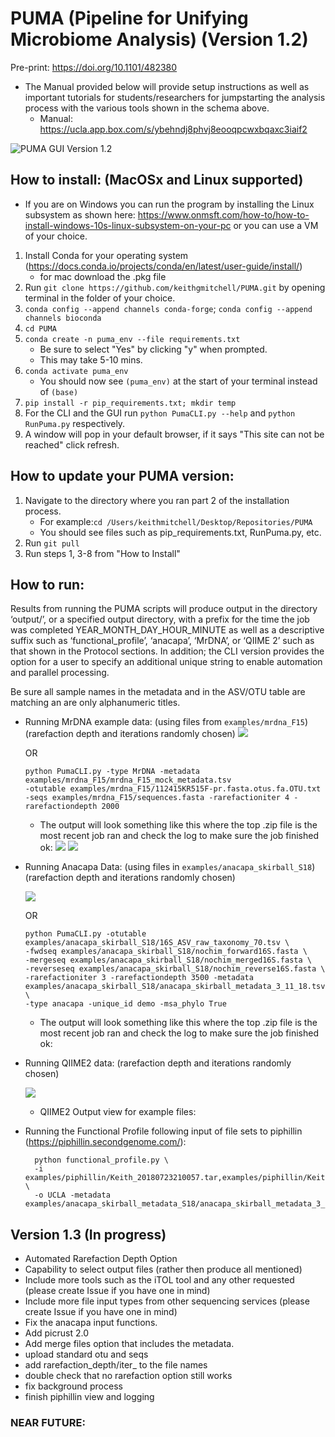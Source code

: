 # PUMA (Pipeline for Unifying Microbiome Analysis) (Version 1.2)
Pre-print: https://doi.org/10.1101/482380
+ The Manual provided below will provide setup instructions as well as important tutorials for 
students/researchers for jumpstarting the analysis process with the various tools shown in the 
schema above.
    + Manual: https://ucla.app.box.com/s/ybehndj8phvj8eooqpcwxbqaxc3iaif2

![PUMA GUI Version 1.2](https://github.com/keithgmitchell/PUMA/blob/master/examples/PUMA_flowchart.PNG)


## How to install: (MacOSx and Linux supported)
- If you are on Windows you can run the program by installing the Linux subsystem as shown here: https://www.onmsft.com/how-to/how-to-install-windows-10s-linux-subsystem-on-your-pc or you can use a VM of your choice. 

1. Install Conda for your operating system (https://docs.conda.io/projects/conda/en/latest/user-guide/install/)
    - for mac download the .pkg file
2. Run `git clone https://github.com/keithgmitchell/PUMA.git` by opening terminal in the folder of your choice.
3. `conda config --append channels conda-forge`; `conda config --append channels bioconda`
4. `cd PUMA`
4. `conda create -n puma_env --file requirements.txt`
    - Be sure to select "Yes" by clicking "y" when prompted. 
    - This may take 5-10 mins. 
5. `conda activate puma_env`
    - You should now see `(puma_env)` at the start of your terminal instead of `(base)`
6. `pip install -r pip_requirements.txt; mkdir temp`
7. For the CLI and the GUI run `python PumaCLI.py --help` and `python RunPuma.py` respectively.
8. A window will pop in your default browser, if it says "This site can not be reached" click refresh. 

## How to update your PUMA version:
1. Navigate to the directory where you ran part 2 of the installation process. 
    - For example:`cd /Users/keithmitchell/Desktop/Repositories/PUMA`
    - You should see files such as pip_requirements.txt, RunPuma.py, etc.
2. Run `git pull`
3. Run steps 1, 3-8 from "How to Install"

## How to run:
Results from running the PUMA scripts will produce output in the directory ‘output/’, 
or a specified output directory, with a prefix for the time the job was completed YEAR_MONTH_DAY_HOUR_MINUTE 
as well as a descriptive suffix such as ‘functional_profile’, ‘anacapa’, ‘MrDNA’, or ‘QIIME 2’ such as that 
shown in the Protocol sections. In addition; the CLI version provides the option for a user to specify an additional 
unique string to enable automation and parallel processing.

Be sure all sample names in the metadata and in the ASV/OTU table are matching an are only alphanumeric titles.
+ Running MrDNA example data: (using files from `examples/mrdna_F15`) (rarefaction depth and iterations randomly chosen)
    ![](.README_images/mr_dna.png)
    
    OR 
    
    ```
    python PumaCLI.py -type MrDNA -metadata examples/mrdna_F15/mrdna_F15_mock_metadata.tsv   
    -otutable examples/mrdna_F15/112415KR515F-pr.fasta.otus.fa.OTU.txt   
    -seqs examples/mrdna_F15/sequences.fasta -rarefactioniter 4 -rarefactiondepth 2000
    ```
  
    - The output will look something like this where the top .zip file is the most recent job ran and check the log to make sure the job finished ok:
    ![](.README_images/mrdna_out.png)
    ![](.README_images/mrdna_logfile.png)


+ Running Anacapa Data: (using files in `examples/anacapa_skirball_S18`) (rarefaction depth and iterations randomly chosen)
    
    ![](.README_images/anacapa_input.png)

    OR
    
    ```
    python PumaCLI.py -otutable examples/anacapa_skirball_S18/16S_ASV_raw_taxonomy_70.tsv \
    -fwdseq examples/anacapa_skirball_S18/nochim_forward16S.fasta \
    -mergeseq examples/anacapa_skirball_S18/nochim_merged16S.fasta \
    -reverseseq examples/anacapa_skirball_S18/nochim_reverse16S.fasta \
    -rarefactioniter 3 -rarefactiondepth 3500 -metadata examples/anacapa_skirball_S18/anacapa_skirball_metadata_3_11_18.tsv \
    -type anacapa -unique_id demo -msa_phylo True
    ```
    - The output will look something like this where the top .zip file is the most recent job ran and check the log to make sure the job finished ok:
    
    
+ Running QIIME2 data: (rarefaction depth and iterations randomly chosen)

    ![](.README_images/qiime2_input.png)
    - QIIME2 Output view for example files:
    

+ Running the Functional Profile following input of file sets to piphillin (https://piphillin.secondgenome.com/):  

        python functional_profile.py \
        -i examples/piphillin/Keith_20180723210057.tar,examples/piphillin/Keith_20180723214258.tar \
        -o UCLA -metadata examples/anacapa_skirball_metadata_S18/anacapa_skirball_metadata_3_11_18.tsv      



## Version 1.3 (In progress)
+ Automated Rarefaction Depth Option
+ Capability to select output files (rather then produce all mentioned)
+ Include more tools such as the iTOL tool and any other requested (please create Issue if you have one in mind)
+ Include more file input types from other sequencing services (please create Issue if you have one in mind)
+ Fix the anacapa input functions.
+ Add picrust 2.0
+ Add merge files option that includes the metadata. 
+ upload standard otu and seqs
+ add rarefaction_depth/iter_ to the file names
+ double check that no rarefaction option still works
+ fix background process
+ finish piphillin view and logging

### NEAR FUTURE:
